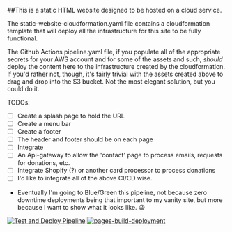 ##This is a static HTML website designed to be hosted on a cloud service.

The static-website-cloudformation.yaml file contains a cloudformation template that will deploy all the infrastructure for this site to be fully functional.

The Github Actions pipeline.yaml file, if you populate all of the appropriate secrets for your AWS account and for some of the assets and such, *should* deploy the content here to the infrastructure created by the cloudformation. If you'd rather not, though, it's fairly trivial with the assets created above to drag and drop into the S3 bucket. Not the most elegant solution, but you could do it.


TODOs:
- [ ] Create a splash page to hold the URL
- [ ] Create a menu bar
- [ ] Create a footer
- [ ] The header and footer should be on each page
- [ ] Integrate 
- [ ] An Api-gateway to allow the 'contact' page to process emails, requests for donations, etc.
- [ ] Integrate Shopify (?) or another card processor to process donations
- [ ] I'd like to integrate all of the above CI/CD wise.
- Eventually I'm going to Blue/Green this pipeline, not because zero downtime deployments being that important to my vanity site, but more because I want to show what it looks like. 😀


[![Test and Deploy Pipeline](https://github.com/edwardmccormick/vanity-website/actions/workflows/pipeline.yaml/badge.svg)](https://github.com/edwardmccormick/vanity-website/actions/workflows/pipeline.yaml)
[![pages-build-deployment](https://github.com/edwardmccormick/vanity-website/actions/workflows/pages/pages-build-deployment/badge.svg?branch=main)](https://github.com/edwardmccormick/vanity-website/actions/workflows/pages/pages-build-deployment)